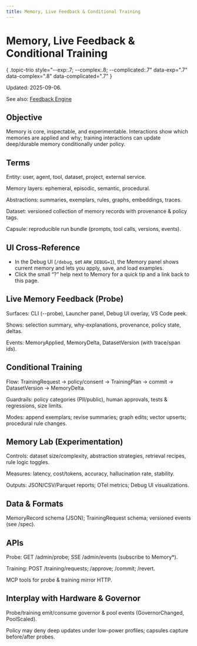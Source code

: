 ```yaml
---
title: Memory, Live Feedback & Conditional Training
---
```


# Memory, Live Feedback & Conditional Training
{ .topic-trio style="--exp:.7; --complex:.8; --complicated:.7" data-exp=".7" data-complex=".8" data-complicated=".7" }

Updated: 2025-09-06.

See also: [Feedback Engine](guide/feedback_engine.md)

## Objective

Memory is core, inspectable, and experimentable. Interactions show which memories are applied and why; training interactions can update deep/durable memory conditionally under policy.

## Terms

Entity: user, agent, tool, dataset, project, external service.

Memory layers: ephemeral, episodic, semantic, procedural.

Abstractions: summaries, exemplars, rules, graphs, embeddings, traces.

Dataset: versioned collection of memory records with provenance & policy tags.

Capsule: reproducible run bundle (prompts, tool calls, versions, events).

## UI Cross‑Reference
- In the Debug UI (`/debug`, set `ARW_DEBUG=1`), the Memory panel shows current memory and lets you apply, save, and load examples.
- Click the small “?” help next to Memory for a quick tip and a link back to this page.

## Live Memory Feedback (Probe)

Surfaces: CLI (--probe), Launcher panel, Debug UI overlay, VS Code peek.

Shows: selection summary, why-explanations, provenance, policy state, deltas.

Events: MemoryApplied, MemoryDelta, DatasetVersion (with trace/span ids).

## Conditional Training

Flow: TrainingRequest → policy/consent → TrainingPlan → commit → DatasetVersion → MemoryDelta.

Guardrails: policy categories (PII/public), human approvals, tests & regressions, size limits.

Modes: append exemplars; revise summaries; graph edits; vector upserts; procedural rule changes.

## Memory Lab (Experimentation)

Controls: dataset size/complexity, abstraction strategies, retrieval recipes, rule logic toggles.

Measures: latency, cost/tokens, accuracy, hallucination rate, stability.

Outputs: JSON/CSV/Parquet reports; OTel metrics; Debug UI visualizations.

## Data & Formats

MemoryRecord schema (JSON); TrainingRequest schema; versioned events (see /spec).

## APIs

Probe: GET /admin/probe; SSE /admin/events (subscribe to Memory*).

Training: POST /training/requests; /approve; /commit; /revert.

MCP tools for probe & training mirror HTTP.

## Interplay with Hardware & Governor

Probe/training emit/consume governor & pool events (GovernorChanged, PoolScaled).

Policy may deny deep updates under low-power profiles; capsules capture before/after probes.
